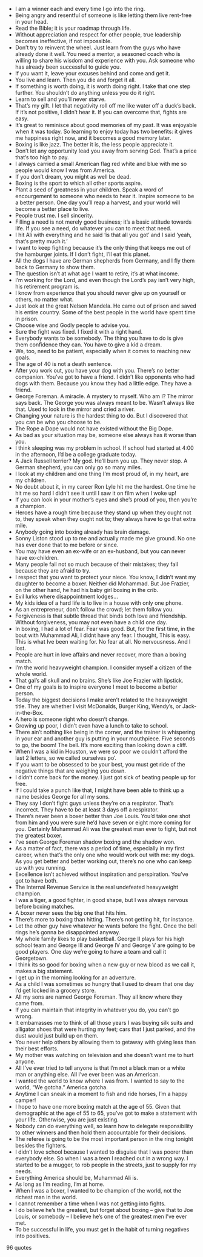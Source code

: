  - I am a winner each and every time I go into the ring.
 - Being angry and resentful of someone is like letting them live rent-free in your head.
 - Read the Bible; it is your roadmap through life.
 - Without appreciation and respect for other people, true leadership becomes ineffective, if not impossible.
 - Don’t try to reinvent the wheel. Just learn from the guys who have already done it well. You need a mentor, a seasoned coach who is willing to share his wisdom and experience with you. Ask someone who has already been successful to guide you.
 - If you want it, leave your excuses behind and come and get it.
 - You live and learn. Then you die and forget it all.
 - If something is worth doing, it is worth doing right. I take that one step further. You shouldn’t do anything unless you do it right.
 - Learn to sell and you’ll never starve.
 - That’s my gift. I let that negativity roll off me like water off a duck’s back. If it’s not positive, I didn’t hear it. If you can overcome that, fights are easy.
 - It’s great to reminisce about good memories of my past. It was enjoyable when it was today. So learning to enjoy today has two benefits: it gives me happiness right now, and it becomes a good memory later.
 - Boxing is like jazz. The better it is, the less people appreciate it.
 - Don’t let any opportunity lead you away from serving God. That’s a price that’s too high to pay.
 - I always carried a small American flag red white and blue with me so people would know I was from America.
 - If you don’t dream, you might as well be dead.
 - Boxing is the sport to which all other sports aspire.
 - Plant a seed of greatness in your children. Speak a word of encourgement to someone who needs to hear it. Inspire someone to be a better person. One day you’ll reap a harvest, and your world will become a better place to live.
 - People trust me. I sell sincerity.
 - Filling a need is not merely good business; it’s a basic attitude towards life. If you see a need, do whatever you can to meet that need.
 - I hit Ali with everything and he said ‘is that all you got’ and I said ‘yeah, that’s pretty much it.’
 - I want to keep fighting because it’s the only thing that keeps me out of the hamburger joints. If I don’t fight, I’ll eat this planet.
 - All the dogs I have are German shepherds from Germany, and I fly them back to Germany to show them.
 - The question isn’t at what age I want to retire, it’s at what income.
 - I’m working for the Lord, and even though the Lord’s pay isn’t very high, his retirement program is.
 - I know from experience that you should never give up on yourself or others, no matter what.
 - Just look at the great Nelson Mandela. He came out of prison and saved his entire country. Some of the best people in the world have spent time in prison.
 - Choose wise and Godly people to advise you.
 - Sure the fight was fixed. I fixed it with a right hand.
 - Everybody wants to be somebody. The thing you have to do is give them confidence they can. You have to give a kid a dream.
 - We, too, need to be patient, especially when it comes to reaching new goals.
 - The age of 40 is not a death sentence.
 - After you work out, you have your dog with you. There’s no better companion. You’ve got to have a friend. I didn’t like opponents who had dogs with them. Because you know they had a little edge. They have a friend.
 - George Foreman. A miracle. A mystery to myself. Who am I? The mirror says back. The George you was always meant to be. Wasn’t always like that. Used to look in the mirror and cried a river.
 - Changing your nature is the hardest thing to do. But I discovered that you can be who you choose to be.
 - The Rope a Dope would not have existed without the Big Dope.
 - As bad as your situation may be, someone else always has it worse than you.
 - I think sleeping was my problem in school. If school had started at 4:00 in the afternoon, I’d be a college graduate today.
 - A Jack Russell terrier? My god. He’ll burn you up. They never stop. A German shepherd, you can only go so many miles.
 - I look at my children and one thing I’m most proud of, in my heart, are my children.
 - No doubt about it, in my career Ron Lyle hit me the hardest. One time he hit me so hard I didn’t see it until I saw it on film when I woke up!
 - If you can look in your mother’s eyes and she’s proud of you, then you’re a champion.
 - Heroes have a rough time because they stand up when they ought not to, they speak when they ought not to; they always have to go that extra mile.
 - Anybody going into boxing already has brain damage.
 - Sonny Liston stood up to me and actually made me give ground. No one has ever done that to me before or since.
 - You may have even an ex-wife or an ex-husband, but you can never have ex-children.
 - Many people fail not so much because of their mistakes; they fail because they are afraid to try.
 - I respect that you want to protect your niece. You know, I didn’t want my daughter to become a boxer. Neither did Mohammad. But Joe Frazier, on the other hand, he had his baby girl boxing in the crib.
 - Evil lurks where disappointment lodges...
 - My kids idea of a hard life is to live in a house with only one phone.
 - As an entrepreneur, don’t follow the crowd; let them follow you.
 - Forgiveness is that subtle thread that binds both love and friendship. Without forgiveness, you may not even have a child one day.
 - In boxing, I had a lot of fear. Fear was good. But, for the first time, in the bout with Muhammad Ali, I didnt have any fear. I thought, This is easy. This is what Ive been waiting for. No fear at all. No nervousness. And I lost.
 - People are hurt in love affairs and never recover, more than a boxing match.
 - I’m the world heavyweight champion. I consider myself a citizen of the whole world.
 - That gal’s all skull and no brains. She’s like Joe Frazier with lipstick.
 - One of my goals is to inspire everyone I meet to become a better person.
 - Today the biggest decisions I make aren’t related to the heavyweight title. They are whether I visit McDonalds, Burger King, Wendy’s, or Jack-in-the-Box.
 - A hero is someone right who doesn’t change.
 - Growing up poor, I didn’t even have a lunch to take to school.
 - There ain’t nothing like being in the corner, and the trainer is whispering in your ear and another guy is putting in your mouthpiece. Five seconds to go, the boom! The bell. It’s more exciting than looking down a cliff.
 - When I was a kid in Houston, we were so poor we couldn’t afford the last 2 letters, so we called ourselves po’.
 - If you want to be obsessed to be your best, you must get ride of the negative things that are weighing you down.
 - I didn’t come back for the money. I just got sick of beating people up for free.
 - If I could take a punch like that, I might have been able to think up a name besides George for all my sons.
 - They say I don’t fight guys unless they’re on a respirator. That’s incorrect. They have to be at least 3 days off a respirator.
 - There’s never been a boxer better than Joe Louis. You’d take one shot from him and you were sure he’d have seven or eight more coming for you. Certainly Muhammad Ali was the greatest man ever to fight, but not the greatest boxer.
 - I’ve seen George Foreman shadow boxing and the shadow won.
 - As a matter of fact, there was a period of time, especially in my first career, when that’s the only one who would work out with me: my dogs. As you get better and better working out, there’s no one who can keep up with you running.
 - Excellence isn’t achieved without inspiration and perspiration. You’ve got to have both.
 - The Internal Revenue Service is the real undefeated heavyweight champion.
 - I was a tiger, a good fighter, in good shape, but I was always nervous before boxing matches.
 - A boxer never sees the big one that hits him.
 - There’s more to boxing than hitting. There’s not getting hit, for instance.
 - Let the other guy have whatever he wants before the fight. Once the bell rings he’s gonna be disappointed anyway.
 - My whole family likes to play basketball. George II plays for his high school team and George III and George IV and George V are going to be good players. One day we’re going to have a team and call it Georgetown.
 - I think its so good for boxing when a new guy or new blood as we call it, makes a big statement.
 - I get up in the morning looking for an adventure.
 - As a child I was sometimes so hungry that I used to dream that one day I’d get locked in a grocery store.
 - All my sons are named George Foreman. They all know where they came from.
 - If you can maintain that integrity in whatever you do, you can’t go wrong.
 - It embarrasses me to think of all those years I was buying silk suits and alligator shoes that were hurting my feet; cars that I just parked, and the dust would just build up on them.
 - You never help others by allowing them to getaway with giving less than their best efforts.
 - My mother was watching on television and she doesn’t want me to hurt anyone.
 - All I’ve ever tried to tell anyone is that I’m not a black man or a white man or anything else. All I’ve ever been was an American.
 - I wanted the world to know where I was from. I wanted to say to the world, “We gotcha.” America gotcha.
 - Anytime I can sneak in a moment to fish and ride horses, I’m a happy camper!
 - I hope to have one more boxing match at the age of 55. Given that demographic at the age of 55 to 65, you’ve got to make a statement with your life. Otherwise, you are just existing.
 - Nobody can do everything well, so learn how to delegate responsibility to other winners and then hold them accountable for their decisions.
 - The referee is going to be the most important person in the ring tonight besides the fighters.
 - I didn’t love school because I wanted to disguise that I was poorer than everybody else. So when I was a teen I reached out in a wrong way. I started to be a mugger, to rob people in the streets, just to supply for my needs.
 - Everything America should be, Muhammad Ali is.
 - As long as I’m reading, I’m at home.
 - When I was a boxer, I wanted to be champion of the world, not the richest man in the world.
 - I cannot remember a time when I was not getting into fights.
 - I do believe he’s the greatest, but forget about boxing – give that to Joe Louis, or somebody – I believe he’s one of the greatest men I’ve ever met.
 - To be successful in life, you must get in the habit of turning negatives into positives.

96 quotes